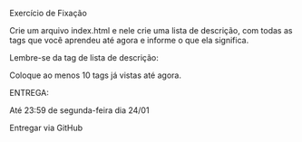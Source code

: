 Exercício de Fixação

Crie um arquivo index.html e nele crie uma lista de descrição, com todas as tags que você aprendeu até agora e informe o que ela significa.

Lembre-se da tag de lista de descrição:

<!-- <dl>
	<dt>Tag '<p>'</dt>
	<dd>A tag p significa que um parágrafo será adicionado<\dd>
</dl> -->

Coloque ao menos 10 tags já vistas até agora.

ENTREGA:

Até 23:59 de segunda-feira dia 24/01

Entregar via GitHub

